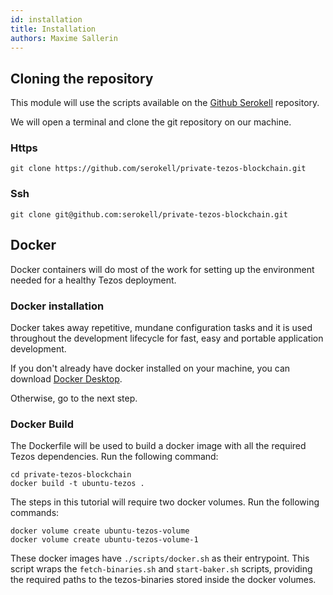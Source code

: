 ```yaml
---
id: installation
title: Installation
authors: Maxime Sallerin
---
```


## Cloning the repository

This module will use the scripts available on the [Github Serokell](https://github.com/serokell/private-tezos-blockchain) repository.

We will open a terminal and clone the git repository on our machine.

### Https

```shell
git clone https://github.com/serokell/private-tezos-blockchain.git
```

### Ssh

```shell
git clone git@github.com:serokell/private-tezos-blockchain.git
```

## Docker

Docker containers will do most of the work for setting up the environment needed for a healthy Tezos deployment.

### Docker installation

Docker takes away repetitive, mundane configuration tasks and it is used throughout the development lifecycle for fast, easy and portable application development.

If you don't already have docker installed on your machine, you can download [Docker Desktop](https://www.docker.com/products/docker-desktop).

Otherwise, go to the next step.

### Docker Build

The Dockerfile will be used to build a docker image with all the required Tezos dependencies. Run the following command:

```shell
cd private-tezos-blockchain
docker build -t ubuntu-tezos .
```

The steps in this tutorial will require two docker volumes. Run the following commands:

```shell
docker volume create ubuntu-tezos-volume
docker volume create ubuntu-tezos-volume-1
```

These docker images have `./scripts/docker.sh` as their entrypoint. This script wraps the `fetch-binaries.sh` and `start-baker.sh` scripts, providing the required paths to the tezos-binaries stored inside the docker volumes.


